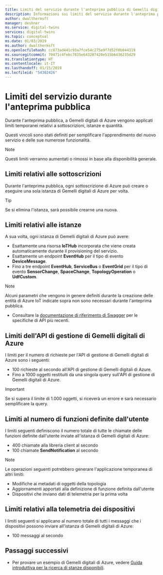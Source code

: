 ```yaml
---
title: Limiti del servizio durante l'anteprima pubblica di Gemelli digitali di Azure | Microsoft Docs
description: Informazioni sui limiti del servizio durante l'anteprima pubblica di Gemelli digitali di Azure.
author: dwalthermsft
manager: deshner
ms.service: digital-twins
services: digital-twins
ms.topic: conceptual
ms.date: 01/03/2019
ms.author: dwalthermsft
ms.openlocfilehash: cc873ad441c93a7fce54c275e9f7d52f0b044319
ms.sourcegitcommit: 70471c4febc7835e643207420e515b6436235d29
ms.translationtype: HT
ms.contentlocale: it-IT
ms.lasthandoff: 01/15/2019
ms.locfileid: "54302426"
---
```

# <a name="public-preview-service-limits"></a>Limiti del servizio durante l'anteprima pubblica

Durante l'anteprima pubblica, a Gemelli digitali di Azure vengono applicati limiti temporanei relativi a sottoscrizioni, istanze e quantità.

Questi vincoli sono stati definiti per semplificare l'apprendimento del nuovo servizio e delle sue numerose funzionalità.

> [!NOTE]
> Questi limiti verranno aumentati o rimossi in base alla disponibilità generale.

## <a name="per-subscription-limits"></a>Limiti relativi alle sottoscrizioni

Durante l'anteprima pubblica, ogni sottoscrizione di Azure può creare o eseguire una sola istanza di Gemelli digitali di Azure per volta.

> [!TIP]
> Se si elimina l'istanza, sarà possibile crearne una nuova.

## <a name="per-instance-limits"></a>Limiti relativi alle istanze

A sua volta, ogni istanza di Gemelli digitali di Azure può avere:

- Esattamente una risorsa **IoTHub** incorporata che viene creata automaticamente durante il provisioning del servizio.
- Esattamente un endpoint **EventHub** per il tipo di evento **DeviceMessage**.
- Fino a tre endpoint **EventHub**, **ServiceBus** o **EventGrid** per il tipo di evento **SensorChange**, **SpaceChange**, **TopologyOperation** o **UdfCustom**.

> [!NOTE]
> Alcuni parametri che vengono in genere definiti durante la creazione delle entità di Azure IoT indicate sopra non sono necessari durante l'anteprima pubblica.
> - Consultare la [documentazione di riferimento di Swagger](./how-to-use-swagger.md) per le specifiche di API più recenti.

## <a name="azure-digital-twins-management-api-limits"></a>Limiti dell'API di gestione di Gemelli digitali di Azure

I limiti per il numero di richieste per l'API di gestione di Gemelli digitali di Azure sono i seguenti:

- 100 richieste al secondo all'API di gestione di Gemelli digitali di Azure.
- Fino a 1000 oggetti restituiti da una singola query sull'API di gestione di Gemelli digitali di Azure.

> [!IMPORTANT]
> Se si supera il limite di 1.000 oggetti, si riceverà un errore e sarà necessario semplificare la query.

## <a name="user-defined-functions-rate-limits"></a>Limiti al numero di funzioni definite dall'utente

I limiti seguenti definiscono il numero totale di tutte le chiamate delle funzioni definite dall'utente inviate all'istanza di Gemelli digitali di Azure:

- 400 chiamate alla libreria client al secondo
- 100 chiamate **SendNotification** al secondo

> [!NOTE]
> Le operazioni seguenti potrebbero generare l'applicazione temporanea di altri limiti:
> - Modifiche ai metadati di oggetti della topologia
> - Aggiornamenti apportati alla definizione di funzione definita dall'utente
> - Dispositivi che inviano dati di telemetria per la prima volta

## <a name="device-telemetry-limits"></a>Limiti relativi alla telemetria dei dispositivi

I limiti seguenti si applicano al numero totale di tutti i messaggi che i dispositivi possono inviare all'istanza di Gemelli digitali di Azure:

- 100 messaggi al secondo

## <a name="next-steps"></a>Passaggi successivi

- Per provare un esempio di Gemelli digitali di Azure, vedere [Guida introduttiva per la ricerca di stanze disponibili](./quickstart-view-occupancy-dotnet.md).